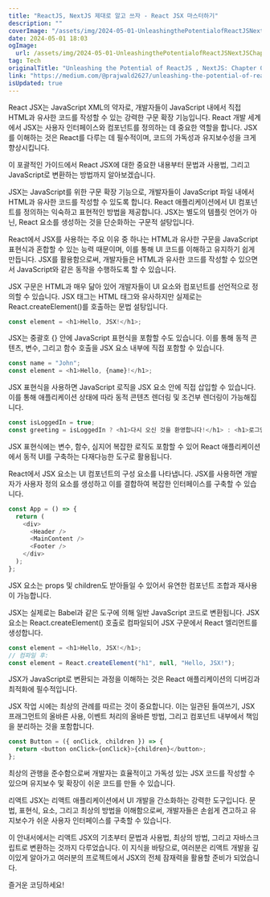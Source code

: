 ```yaml
---
title: "ReactJS, NextJS 제대로 알고 쓰자 - React JSX 마스터하기"
description: ""
coverImage: "/assets/img/2024-05-01-UnleashingthePotentialofReactJSNextJSChapter04MasteringReactJSX_0.png"
date: 2024-05-01 18:03
ogImage:
  url: /assets/img/2024-05-01-UnleashingthePotentialofReactJSNextJSChapter04MasteringReactJSX_0.png
tag: Tech
originalTitle: "Unleashing the Potential of ReactJS , NextJS: Chapter 04 Mastering React JSX"
link: "https://medium.com/@prajwald2627/unleashing-the-potential-of-reactjs-nextjs-chapter-04-mastering-react-jsx-c2720fca66bd"
isUpdated: true
---
```


React JSX는 JavaScript XML의 약자로, 개발자들이 JavaScript 내에서 직접 HTML과 유사한 코드를 작성할 수 있는 강력한 구문 확장 기능입니다. React 개발 세계에서 JSX는 사용자 인터페이스와 컴포넌트를 정의하는 데 중요한 역할을 합니다. JSX를 이해하는 것은 React를 다루는 데 필수적이며, 코드의 가독성과 유지보수성을 크게 향상시킵니다.

이 포괄적인 가이드에서 React JSX에 대한 중요한 내용부터 문법과 사용법, 그리고 JavaScript로 변환하는 방법까지 알아보겠습니다.

JSX는 JavaScript를 위한 구문 확장 기능으로, 개발자들이 JavaScript 파일 내에서 HTML과 유사한 코드를 작성할 수 있도록 합니다. React 애플리케이션에서 UI 컴포넌트를 정의하는 익숙하고 표현적인 방법을 제공합니다. JSX는 별도의 템플릿 언어가 아닌, React 요소를 생성하는 것을 단순화하는 구문적 설탕입니다.

React에서 JSX를 사용하는 주요 이유 중 하나는 HTML과 유사한 구문을 JavaScript 표현식과 혼합할 수 있는 능력 때문이며, 이를 통해 UI 코드를 이해하고 유지하기 쉽게 만듭니다. JSX를 활용함으로써, 개발자들은 HTML과 유사한 코드를 작성할 수 있으면서 JavaScript와 같은 동작을 수행하도록 할 수 있습니다.

<!-- seedividend - 사각형 -->

<ins class="adsbygoogle"
     style="display:block"
     data-ad-client="ca-pub-4877378276818686"
     data-ad-slot="1898504329"
     data-ad-format="auto"
     data-full-width-responsive="true"></ins>

<script>
     (adsbygoogle = window.adsbygoogle || []).push({});
</script>

JSX 구문은 HTML과 매우 닮아 있어 개발자들이 UI 요소와 컴포넌트를 선언적으로 정의할 수 있습니다. JSX 태그는 HTML 태그와 유사하지만 실제로는 React.createElement()를 호출하는 문법 설탕입니다.

```js
const element = <h1>Hello, JSX!</h1>;
```

JSX는 중괄호 {} 안에 JavaScript 표현식을 포함할 수도 있습니다. 이를 통해 동적 콘텐츠, 변수, 그리고 함수 호출을 JSX 요소 내부에 직접 포함할 수 있습니다.

```js
const name = "John";
const element = <h1>Hello, {name}!</h1>;
```

<!-- seedividend - 사각형 -->

<ins class="adsbygoogle"
     style="display:block"
     data-ad-client="ca-pub-4877378276818686"
     data-ad-slot="1898504329"
     data-ad-format="auto"
     data-full-width-responsive="true"></ins>

<script>
     (adsbygoogle = window.adsbygoogle || []).push({});
</script>

JSX 표현식을 사용하면 JavaScript 로직을 JSX 요소 안에 직접 삽입할 수 있습니다. 이를 통해 애플리케이션 상태에 따라 동적 콘텐츠 렌더링 및 조건부 렌더링이 가능해집니다.

```js
const isLoggedIn = true;
const greeting = isLoggedIn ? <h1>다시 오신 것을 환영합니다!</h1> : <h1>로그인하세요</h1>;
```

JSX 표현식에는 변수, 함수, 심지어 복잡한 로직도 포함할 수 있어 React 애플리케이션에서 동적 UI를 구축하는 다재다능한 도구로 활용됩니다.

React에서 JSX 요소는 UI 컴포넌트의 구성 요소를 나타냅니다. JSX를 사용하면 개발자가 사용자 정의 요소를 생성하고 이를 결합하여 복잡한 인터페이스를 구축할 수 있습니다.

<!-- seedividend - 사각형 -->

<ins class="adsbygoogle"
     style="display:block"
     data-ad-client="ca-pub-4877378276818686"
     data-ad-slot="1898504329"
     data-ad-format="auto"
     data-full-width-responsive="true"></ins>

<script>
     (adsbygoogle = window.adsbygoogle || []).push({});
</script>

```js
const App = () => {
  return (
    <div>
      <Header />
      <MainContent />
      <Footer />
    </div>
  );
};
```

JSX 요소는 props 및 children도 받아들일 수 있어서 유연한 컴포넌트 조합과 재사용이 가능합니다.

JSX는 실제로는 Babel과 같은 도구에 의해 일반 JavaScript 코드로 변환됩니다. JSX 요소는 React.createElement() 호출로 컴파일되어 JSX 구문에서 React 엘리먼트를 생성합니다.

```js
const element = <h1>Hello, JSX!</h1>;
// 컴파일 후:
const element = React.createElement("h1", null, "Hello, JSX!");
```

<!-- seedividend - 사각형 -->

<ins class="adsbygoogle"
     style="display:block"
     data-ad-client="ca-pub-4877378276818686"
     data-ad-slot="1898504329"
     data-ad-format="auto"
     data-full-width-responsive="true"></ins>

<script>
     (adsbygoogle = window.adsbygoogle || []).push({});
</script>

JSX가 JavaScript로 변환되는 과정을 이해하는 것은 React 애플리케이션의 디버깅과 최적화에 필수적입니다.

JSX 작업 시에는 최상의 관례를 따르는 것이 중요합니다. 이는 일관된 들여쓰기, JSX 프래그먼트의 올바른 사용, 이벤트 처리의 올바른 방법, 그리고 컴포넌트 내부에서 책임을 분리하는 것을 포함합니다.

```js
const Button = ({ onClick, children }) => {
  return <button onClick={onClick}>{children}</button>;
};
```

최상의 관행을 준수함으로써 개발자는 효율적이고 가독성 있는 JSX 코드를 작성할 수 있으며 유지보수 및 확장이 쉬운 코드를 만들 수 있습니다.

<!-- seedividend - 사각형 -->

<ins class="adsbygoogle"
     style="display:block"
     data-ad-client="ca-pub-4877378276818686"
     data-ad-slot="1898504329"
     data-ad-format="auto"
     data-full-width-responsive="true"></ins>

<script>
     (adsbygoogle = window.adsbygoogle || []).push({});
</script>

리액트 JSX는 리액트 애플리케이션에서 UI 개발을 간소화하는 강력한 도구입니다. 문법, 표현식, 요소, 그리고 최상의 방법을 이해함으로써, 개발자들은 손쉽게 견고하고 유지보수가 쉬운 사용자 인터페이스를 구축할 수 있습니다.

이 안내서에서는 리액트 JSX의 기초부터 문법과 사용법, 최상의 방법, 그리고 자바스크립트로 변환하는 것까지 다루었습니다. 이 지식을 바탕으로, 여러분은 리액트 개발을 깊이있게 알아가고 여러분의 프로젝트에서 JSX의 전체 잠재력을 활용할 준비가 되었습니다.

즐거운 코딩하세요!
